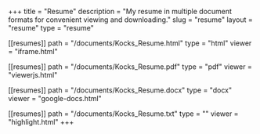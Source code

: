 +++
title = "Resume"
description = "My resume in multiple document formats for convenient viewing and downloading."
slug = "resume"
layout = "resume"
type = "resume"

[[resumes]]
   path = "/documents/Kocks_Resume.html"
   type = "html"
   viewer = "iframe.html"

[[resumes]]
   path = "/documents/Kocks_Resume.pdf"
   type = "pdf"
   viewer = "viewerjs.html"

[[resumes]]
   path = "/documents/Kocks_Resume.docx"
   type = "docx"
   viewer = "google-docs.html"
	
[[resumes]]
   path = "/documents/Kocks_Resume.txt"
   type = ""
   viewer = "highlight.html"
+++

